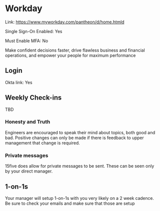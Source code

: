 # Workday

Link: https://www.myworkday.com/pantheon/d/home.htmld

Single Sign-On Enabled: Yes

Must Enable MFA: No

Make confident decisions faster, drive flawless business and financial operations, and empower your people for maximum performance

## Login

Okta link: Yes

## Weekly Check-ins

TBD

### Honesty and Truth

Engineers are encouraged to speak their mind about topics, both good and bad.  Positive changes can only be made if there is feedback to upper management that change is required.  

### Private messages

15five does allow for private messages to be sent.  These can be seen only by your direct manager.

## 1-on-1s

Your manager will setup 1-on-1s with you very likely on a 2 week cadence.  Be sure to check your emails and make sure that those are setup
